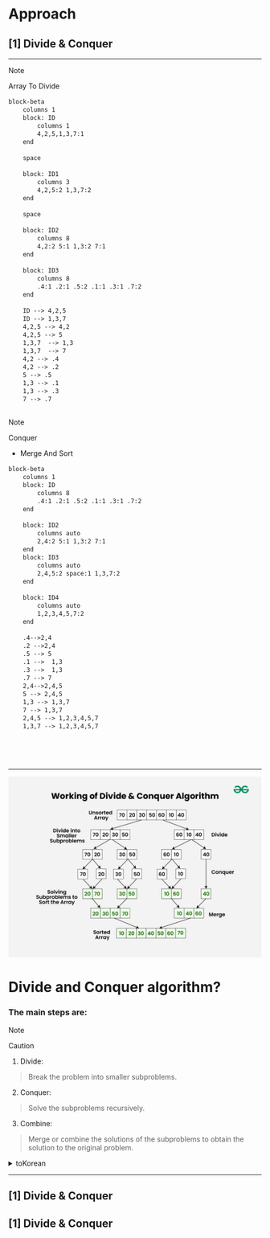 # Approach

## [1] Divide & Conquer

---

> [!NOTE]
> Array To Divide
>

```mermaid
block-beta
    columns 1
    block: ID
        columns 1
        4,2,5,1,3,7:1
    end

    space

    block: ID1
        columns 3
        4,2,5:2 1,3,7:2
    end

    space

    block: ID2
        columns 8
        4,2:2 5:1 1,3:2 7:1
    end

    block: ID3
        columns 8
        .4:1 .2:1 .5:2 .1:1 .3:1 .7:2
    end

    ID --> 4,2,5
    ID --> 1,3,7
    4,2,5 --> 4,2
    4,2,5 --> 5
    1,3,7  --> 1,3
    1,3,7  --> 7
    4,2 --> .4
    4,2 --> .2
    5 --> .5
    1,3 --> .1
    1,3 --> .3
    7 --> .7


```

> [!NOTE]
> Conquer
> - Merge And Sort

```mermaid
block-beta
    columns 1
    block: ID
        columns 8
        .4:1 .2:1 .5:2 .1:1 .3:1 .7:2
    end

    block: ID2
        columns auto
        2,4:2 5:1 1,3:2 7:1
    end
    block: ID3
        columns auto
        2,4,5:2 space:1 1,3,7:2
    end

    block: ID4
        columns auto
        1,2,3,4,5,7:2
    end

    .4-->2,4
    .2 -->2,4
    .5 --> 5
    .1 -->  1,3
    .3 -->  1,3
    .7 --> 7
    2,4-->2,4,5
    5 --> 2,4,5
    1,3 --> 1,3,7
    7 --> 1,3,7
    2,4,5 --> 1,2,3,4,5,7
    1,3,7 --> 1,2,3,4,5,7





```

---

![img.png](img.png)

# Divide and Conquer algorithm?

 ### The main steps are:
> [!NOTE]
>> [!CAUTION]
> 1. Divide: 
>> Break the problem into smaller subproblems.
> 2. Conquer: 
>> Solve the subproblems recursively.
> 3. Combine: 
>> Merge or combine the solutions of the subproblems to obtain the solution to the original problem.

<details>
<summary>toKorean</summary>

```
문제 나누기 : 문제를 더 작은 하위 문제로 나눕니다.
정복 (Conquer) : 하위 문제를 재귀적으로 해결합니다.
결합 : 하위 문제의 솔루션을 병합하거나 결합하여 원래 문제에 대한 솔루션을 얻습니다. 
```

</details>

---

## [1] Divide & Conquer

## [1] Divide & Conquer


